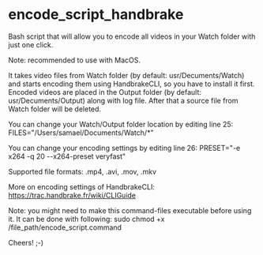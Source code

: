 # encode_script_handbrake
Bash script that will allow you to encode all videos in your Watch folder with just one click.

Note: recommended to use with MacOS.

It takes video files from Watch folder (by default: usr/Decuments/Watch) and starts encoding them using HandbrakeCLI, so you have to install it first. Encoded videos are placed in the Output folder (by default: usr/Decuments/Output) along with log file. After that a source file from Watch folder will be deleted. 

You can change your Watch/Output folder location by editing line 25:
  FILES="/Users/samael/Documents/Watch/*"

You can change your encoding settings by editing line 26:
  PRESET="-e x264 -q 20 --x264-preset veryfast"

Supported file formats: .mp4, .avi, .mov, .mkv

More on encoding settings of HandbrakeCLI:
https://trac.handbrake.fr/wiki/CLIGuide 

Note: you might need to make this command-files executable before using it. It can be done with following:
sudo chmod +x /file_path/encode_script.command

Cheers! ;-)

